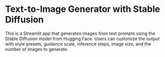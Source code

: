 # Text-to-Image Generator with Stable Diffusion
This is a Streamlit app that generates images from text prompts using the Stable Diffusion model from Hugging Face. Users can customize the output with style presets, guidance scale, inference steps, image size, and the number of images to generate.
